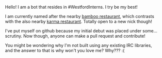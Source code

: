 Hello! I am a bot that resides in #WestfordInterns. I try be my best!

I am currently named after the nearby [bamboo restaurant](http://www.yelp.com/biz/bamboo-fine-asian-cuisine-westford), which contrasts with the also nearby [karma restaurant](http://karmawestford.com/). Totally open to a new nick though! 
 
I've put myself on github because my initial debut was placed under some... scrutiny. Now though, anyone can make a pull request and contribute!

You might be wondering why I'm not built using any existing IRC libraries, and the answer to that is why won't you love me? Why??? :(
